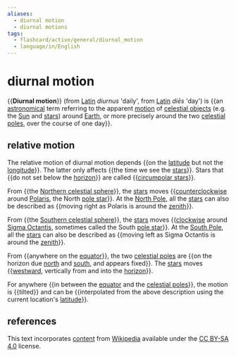 ```yaml
---
aliases:
  - diurnal motion
  - diurnal motions
tags:
  - flashcard/active/general/diurnal_motion
  - language/in/English
---
```


# diurnal motion

{{__Diurnal motion__}} (from [Latin](Latin.md) _diurnus_ 'daily', from [Latin](Latin.md) _diēs_ 'day') is {{an [astronomical](astronomy.md) term referring to the apparent [motion](motion.md) of [celestial objects](astronomical%20object.md) (e.g. the [Sun](Sun.md) and [stars](star.md)) around [Earth](Earth.md), or more precisely around the two [celestial poles](celestial%20pole.md), over the course of one day}}. <!--SR:!2024-08-22,39,297!2024-10-24,77,277-->

## relative motion

The relative motion of diurnal motion depends {{on the [latitude](latitude.md) but not the [longitude](longitude.md)}}. The latter only affects {{the time we see the [stars](star.md)}}. Stars that {{do not set below the [horizon](horizon.md)}} are called {{[circumpolar stars](circumpolar%20star.md)}}. <!--SR:!2024-09-17,61,317!2024-09-19,63,317!2024-09-15,61,317!2024-08-28,45,297-->

From {{the [Northern celestial sphere](Northern%20celestial%20sphere.md)}}, the [stars](star.md) moves {{[counterclockwise](clockwise.md) around [Polaris](Polaris.md), the North [pole star](pole%20star.md)}}. At the [North Pole](North%20Pole.md), all the [stars](star.md) can also be described as {{moving right as Polaris is around the [zenith](zenith.md)}}. <!--SR:!2024-11-26,99,277!2024-09-02,46,297!2024-08-20,37,277-->

From {{the [Southern celestial sphere](Southern%20celestial%20sphere.md)}}, the [stars](star.md) moves {{[clockwise](clockwise.md) around [Sigma Octantis](Sigma%20Octantis.md), sometimes called the South [pole star](pole%20star.md)}}. At the [South Pole](South%20Pole.md), all the [stars](star.md) can also be described as {{moving left as Sigma Octantis is around the [zenith](zenith.md)}}. <!--SR:!2024-09-11,50,297!2024-10-18,69,270!2024-09-08,52,297-->

From {{anywhere on the [equator](equator.md)}}, the two [celestial poles](celestial%20pole.md) are {{on the horizon due [north](north.md) and [south](south.md), and appears fixed}}. The [stars](star.md) moves {{[westward](west.md), vertically from and into the [horizon](horizon.md)}}. <!--SR:!2024-12-21,131,317!2024-10-07,65,270!2024-11-30,106,297-->

For anywhere {{in between the [equator](equator.md) and the [celestial poles](celestial%20pole.md)}}, the motion is {{tilted}} and can be {{interpolated from the above description using the current location's [latitude](latitude.md)}}. <!--SR:!2024-09-15,59,310!2024-08-20,37,290!2024-09-28,71,310-->

## references

This text incorporates [content](https://en.wikipedia.org/wiki/diurnal_motion) from [Wikipedia](Wikipedia.md) available under the [CC BY-SA 4.0](https://creativecommons.org/licenses/by-sa/4.0/) license.
